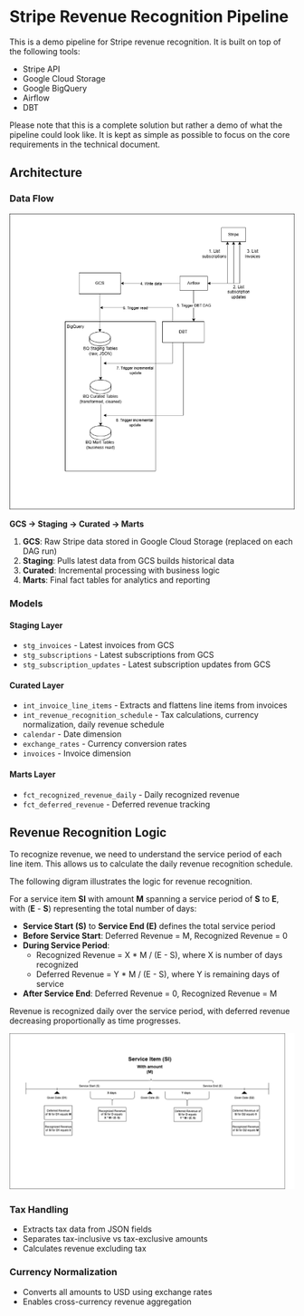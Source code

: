 # Stripe Revenue Recognition Pipeline

This is a demo pipeline for Stripe revenue recognition. It is built on top of the following tools:

- Stripe API
- Google Cloud Storage
- Google BigQuery
- Airflow
- DBT


Please note that this is a complete solution but rather a demo of what the pipeline could look like.
It is kept as simple as possible to focus on the core requirements in the technical document.

## Architecture

### Data Flow

![img.png](data_flow_diagram.png)

**GCS → Staging → Curated → Marts**

1. **GCS**: Raw Stripe data stored in Google Cloud Storage (replaced on each DAG run)
2. **Staging**: Pulls latest data from GCS builds historical data
3. **Curated**: Incremental processing with business logic
4. **Marts**: Final fact tables for analytics and reporting

### Models

#### Staging Layer
- `stg_invoices` - Latest invoices from GCS
- `stg_subscriptions` - Latest subscriptions from GCS
- `stg_subscription_updates` - Latest subscription updates from GCS

#### Curated Layer
- `int_invoice_line_items` - Extracts and flattens line items from invoices
- `int_revenue_recognition_schedule` - Tax calculations, currency normalization, daily revenue schedule
- `calendar` - Date dimension
- `exchange_rates` - Currency conversion rates
- `invoices` - Invoice dimension

#### Marts Layer
- `fct_recognized_revenue_daily` - Daily recognized revenue
- `fct_deferred_revenue` - Deferred revenue tracking

## Revenue Recognition Logic

To recognize revenue, we need to understand the service period of each line item. 
This allows us to calculate the daily revenue recognition schedule. 

The following digram illustrates the logic for revenue recognition.

For a service item **SI** with amount **M** spanning a service period of **S** to **E**, with (**E** - **S**) representing the total number of days:
- **Service Start (S)** to **Service End (E)** defines the total service period
- **Before Service Start**: Deferred Revenue = M, Recognized Revenue = 0
- **During Service Period**:
  - Recognized Revenue = X * M / (E - S), where X is number of days recognized
  - Deferred Revenue = Y * M / (E - S), where Y is remaining days of service
- **After Service End**: Deferred Revenue = 0, Recognized Revenue = M

Revenue is recognized daily over the service period, with deferred revenue decreasing proportionally as time progresses.

![img.png](revenue_recognition.png)

### Tax Handling
- Extracts tax data from JSON fields
- Separates tax-inclusive vs tax-exclusive amounts
- Calculates revenue excluding tax

### Currency Normalization
- Converts all amounts to USD using exchange rates
- Enables cross-currency revenue aggregation
